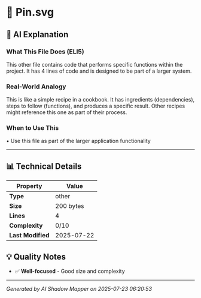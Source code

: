 # 📄 Pin.svg

## 🤖 AI Explanation

### What This File Does (ELI5)
This other file contains code that performs specific functions within the project. It has 4 lines of code and is designed to be part of a larger system.

### Real-World Analogy
This is like a simple recipe in a cookbook. It has ingredients (dependencies), steps to follow (functions), and produces a specific result. Other recipes might reference this one as part of their process.

### When to Use This
• Use this file as part of the larger application functionality

---

## 📊 Technical Details

| Property | Value |
|----------|-------|
| **Type** | other |
| **Size** | 200 bytes |
| **Lines** | 4 |
| **Complexity** | 0/10 |
| **Last Modified** | 2025-07-22 |

## 💡 Quality Notes

- ✅ **Well-focused** - Good size and complexity

---
*Generated by AI Shadow Mapper on 2025-07-23 06:20:53*